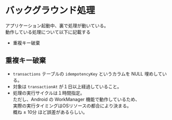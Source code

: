 # バックグラウンド処理

アプリケーション起動中、裏で処理が動いている。  
動作している処理について以下に記載する

- 重複キー破棄




## 重複キー破棄

- `transactions` テーブルの `idempotencyKey` というカラムを NULL 埋めしている。
- 対象は `transactionAt` が１日以上経過していること。
- 処理の実行サイクルは１時間指定。  
  ただし、Android の WorkManager 機能で動作しているため、  
  実際の実行タイミングはOSリソースの都合により決まる。  
  概ね ± 10分 ほど誤差があるらしい。
